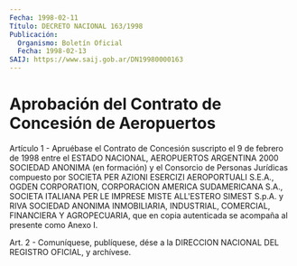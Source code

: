 ```yaml
---
Fecha: 1998-02-11
Título: DECRETO NACIONAL 163/1998
Publicación:
  Organismo: Boletín Oficial
  Fecha: 1998-02-13
SAIJ: https://www.saij.gob.ar/DN19980000163
---
```

# Aprobación del Contrato de Concesión de Aeropuertos

<a id="1"></a>
Artículo 1 - Apruébase el Contrato de Concesión suscripto el 9 de febrero de 1998 entre el ESTADO NACIONAL, AEROPUERTOS ARGENTINA 2000 SOCIEDAD ANONIMA (en formación) y el Consorcio de Personas Jurídicas compuesto por SOCIETA PER AZIONI ESERCIZI AEROPORTUALI S.E.A., OGDEN CORPORATION, CORPORACION AMERICA SUDAMERICANA S.A., SOCIETA ITALIANA PER LE IMPRESE MISTE ALL'ESTERO SIMEST S.p.A. y RIVA SOCIEDAD ANONIMA INMOBILIARIA, INDUSTRIAL, COMERCIAL, FINANCIERA Y AGROPECUARIA, que en copia autenticada se acompaña al presente como Anexo I.

<a id="2"></a>
Art. 2 - Comuníquese, publíquese, dése a la DIRECCION NACIONAL DEL REGISTRO OFICIAL, y archívese.